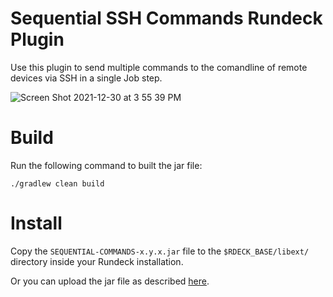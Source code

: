 # Sequential SSH Commands Rundeck Plugin

Use this plugin to send multiple commands to the comandline of remote devices via SSH in a single Job step.

![Screen Shot 2021-12-30 at 3 55 39 PM](https://user-images.githubusercontent.com/11511251/147795129-b5a593ec-82e8-4acd-a25b-69270fd8c55a.png)

# Build
Run the following command to built the jar file:

`./gradlew clean build`

# Install
Copy the `SEQUENTIAL-COMMANDS-x.y.x.jar` file to the `$RDECK_BASE/libext/` directory inside your Rundeck installation.

Or you can upload the jar file as described [here](https://docs.rundeck.com/docs/learning/howto/calling-apis.html#community-version-prerequisite).

